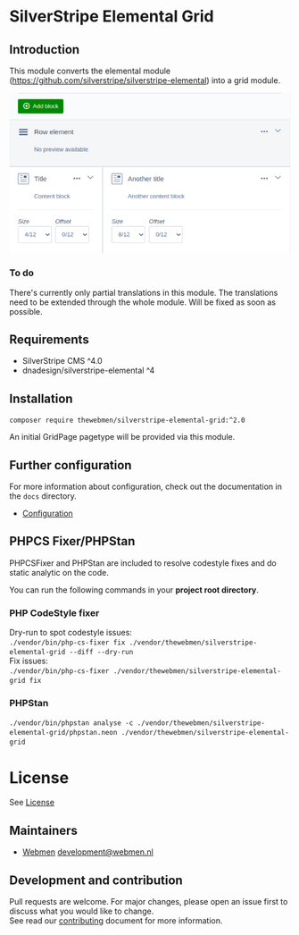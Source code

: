 # SilverStripe Elemental Grid

## Introduction

This module converts the elemental module (https://github.com/silverstripe/silverstripe-elemental) into a grid module.

![Overview](docs/images/screen01.png)
### To do
There's currently only partial translations in this module. The translations need to be extended through the whole module. Will be fixed as soon as possible.

## Requirements

* SilverStripe CMS ^4.0
* dnadesign/silverstripe-elemental ^4

## Installation
```
composer require thewebmen/silverstripe-elemental-grid:^2.0
```
An initial GridPage pagetype will be provided via this module.

## Further configuration
For more information about configuration, check out the documentation in the `docs` directory.

* [Configuration](docs/configuration.md)

## PHPCS Fixer/PHPStan
PHPCSFixer and PHPStan are included to resolve codestyle fixes and do static analytic on the code.

You can run the following commands in your **project root directory**.

### PHP CodeStyle fixer
Dry-run to spot codestyle issues:\
`./vendor/bin/php-cs-fixer fix ./vendor/thewebmen/silverstripe-elemental-grid --diff --dry-run`\
Fix issues:\
`./vendor/bin/php-cs-fixer ./vendor/thewebmen/silverstripe-elemental-grid fix`

### PHPStan
`./vendor/bin/phpstan analyse -c ./vendor/thewebmen/silverstripe-elemental-grid/phpstan.neon ./vendor/thewebmen/silverstripe-elemental-grid`

# License
See [License](LICENSE)

## Maintainers
* [Webmen](https://www.webmen.nl/) <development@webmen.nl>

## Development and contribution
Pull requests are welcome. For major changes, please open an issue first to discuss what you would like to change.\
See read our [contributing](CONTRIBUTING.md) document for more information.
